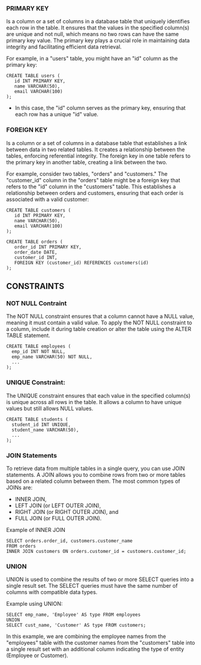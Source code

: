 ### PRIMARY KEY 
Is a column or a set of columns in a database table that uniquely identifies each row in the table. 
It ensures that the values in the specified column(s) are unique and not null, which means no two rows can have the same primary key value. The primary key plays a crucial role in maintaining data integrity and facilitating efficient data retrieval.

For example, in a "users" table, you might have an "id" column as the primary key:
```
CREATE TABLE users (
   id INT PRIMARY KEY,
   name VARCHAR(50),
   email VARCHAR(100)
);
```
* In this case, the "id" column serves as the primary key, ensuring that each row has a unique "id" value.


### FOREIGN KEY 
Is a column or a set of columns in a database table that establishes a link between data in two related tables. 
It creates a relationship between the tables, enforcing referential integrity. The foreign key in one table refers to the primary key in another table, creating a link between the two.

For example, consider two tables, "orders" and "customers." The "customer_id" column in the "orders" table might be a foreign key that refers to the "id" column in the "customers" table. This establishes a relationship between orders and customers, ensuring that each order is associated with a valid customer:
```
CREATE TABLE customers (
   id INT PRIMARY KEY,
   name VARCHAR(50),
   email VARCHAR(100)
);

CREATE TABLE orders (
   order_id INT PRIMARY KEY,
   order_date DATE,
   customer_id INT,
   FOREIGN KEY (customer_id) REFERENCES customers(id)
);
```

## CONSTRAINTS
### NOT NULL Contraint
The NOT NULL constraint ensures that a column cannot have a NULL value, meaning it must contain a valid value. 
To apply the NOT NULL constraint to a column, include it during table creation or alter the table using the ALTER TABLE statement.
```
CREATE TABLE employees (
  emp_id INT NOT NULL,
  emp_name VARCHAR(50) NOT NULL,
  ...
);
```


### UNIQUE Constraint: 
The UNIQUE constraint ensures that each value in the specified column(s) is unique across all rows in the table. 
It allows a column to have unique values but still allows NULL values.
```
CREATE TABLE students (
  student_id INT UNIQUE,
  student_name VARCHAR(50),
  ...
);
```


### JOIN Statements
To retrieve data from multiple tables in a single query, you can use JOIN statements. 
A JOIN allows you to combine rows from two or more tables based on a related column between them. 
The most common types of JOINs are:
* INNER JOIN, 
* LEFT JOIN (or LEFT OUTER JOIN), 
* RIGHT JOIN (or RIGHT OUTER JOIN), and 
* FULL JOIN (or FULL OUTER JOIN).

Example of INNER JOIN
```
SELECT orders.order_id, customers.customer_name
FROM orders
INNER JOIN customers ON orders.customer_id = customers.customer_id;
```


### UNION
UNION is used to combine the results of two or more SELECT queries into a single result set. The SELECT queries must have the same number of columns with compatible data types.

Example using UNION:
```
SELECT emp_name, 'Employee' AS type FROM employees
UNION
SELECT cust_name, 'Customer' AS type FROM customers;
```

In this example, we are combining the employee names from the "employees" table with the customer names from the "customers" table into a single result set with an additional column indicating the type of entity (Employee or Customer).
